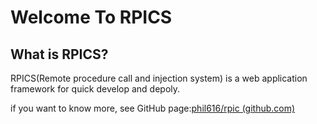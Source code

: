 # Welcome To RPICS

## What is RPICS?

RPICS(Remote procedure call and injection system) is a web application framework for quick develop and depoly.

if you want to know more, see GitHub page:[phil616/rpic (github.com)](https://github.com/phil616/rpic)

